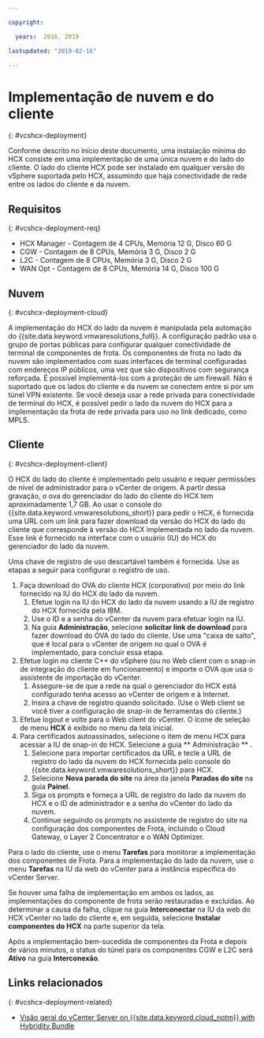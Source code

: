 ```yaml
---

copyright:

  years:  2016, 2019

lastupdated: "2019-02-16"

---
```


# Implementação de nuvem e do cliente
{: #vcshcx-deployment}

Conforme descrito no início deste documento, uma instalação mínima do HCX
consiste em uma implementação de uma única nuvem e do lado do cliente. O lado do cliente
HCX pode ser instalado em qualquer versão do vSphere suportada pelo HCX, assumindo que
haja conectividade de rede entre os lados do cliente e da nuvem.

## Requisitos
{: #vcshcx-deployment-req}

- HCX Manager - Contagem de 4 CPUs, Memória 12 G, Disco 60 G
- CGW - Contagem de 8 CPUs, Memória 3 G, Disco 2 G
- L2C - Contagem de 8 CPUs, Memória 3 G, Disco 2 G
- WAN Opt - Contagem de 8 CPUs, Memória 14 G, Disco 100 G

## Nuvem
{: #vcshcx-deployment-cloud}

A implementação do HCX do lado da nuvem é manipulada pela automação do {{site.data.keyword.vmwaresolutions_full}}. A configuração padrão usa o grupo de portas
públicas para configurar qualquer conectividade de terminal de componentes de frota. Os
componentes de frota no lado da nuvem são implementados com suas interfaces de
terminal configuradas com endereços IP públicos, uma vez que são dispositivos com segurança
reforçada. É possível implementá-los com a proteção de um firewall. Não é
suportado que os lados do cliente e da nuvem se conectem
entre si por um túnel VPN existente. Se você deseja usar
a rede privada para conectividade de terminal do HCX, é possível pedir o lado da
nuvem do HCX para a implementação da frota de rede privada para uso no link
dedicado, como MPLS.

## Cliente
{: #vcshcx-deployment-client}

O HCX do lado do cliente é implementado pelo usuário e requer permissões de
nível de administrador para o vCenter de origem. A partir dessa gravação, o ova do
gerenciador do lado do cliente do HCX tem aproximadamente 1,7 GB. Ao usar o console do {{site.data.keyword.vmwaresolutions_short}} para pedir
o HCX, é fornecida uma URL com
um link para fazer download da versão do HCX do lado do cliente que corresponde
à versão do HCX implementada no lado da nuvem. Esse link é fornecido na
interface com o usuário (IU) do HCX do gerenciador do lado da nuvem.

Uma chave de registro de uso descartável também é fornecida. Use as etapas a seguir para configurar o registro de uso.

1. Faça download do OVA do cliente HCX (corporativo) por meio do link fornecido na
IU do HCX do lado da nuvem.
    1. Efetue login na IU do HCX do lado da nuvem usando a IU de registro do HCX fornecida pela IBM.
    2. Use o ID e a senha do vCenter da nuvem para efetuar login na IU.
    3. Na guia **Administração**, selecione **solicitar link de download** para fazer download do OVA do lado do cliente. Use uma "caixa de salto", que é local para o vCenter de origem no qual o OVA é implementado, para concluir essa etapa.
2. Efetue login no cliente C++ do vSphere (ou no Web client com o snap-in de integração do cliente em funcionamento) e importe o OVA que usa o assistente de importação do vCenter.
    1. Assegure-se de que a rede na qual o gerenciador do HCX está configurado tenha acesso ao vCenter de origem e à Internet.  
    2. Insira a chave de registro quando solicitado. (Use o Web client se você tiver a configuração de snap-in de ferramentas do cliente.)  
3. Efetue logout e volte para o Web client do vCenter. O ícone de seleção de menu **HCX** é exibido no menu da tela inicial.
4. Para certificados autoassinados, selecione o item de menu HCX para acessar a IU de snap-in do HCX. Selecione a guia  ** Administração ** .
    1. Selecione para importar certificados da URL e tecle a URL de registro do lado da nuvem do HCX fornecida pelo console do {{site.data.keyword.vmwaresolutions_short}} para HCX.
    2. Selecione **Nova parada do site** na área da janela **Paradas do site** na guia **Painel**.
    3. Siga os prompts e forneça a URL de registro do lado da nuvem do HCX e o ID de administrador e a senha do vCenter do lado da nuvem.
    4. Continue seguindo os prompts no assistente de registro do site na configuração dos componentes de Frota, incluindo o Cloud Gateway, o Layer 2 Concentrator e o WAN Optimizer.  

Para o lado do cliente, use o menu **Tarefas** para monitorar a implementação dos componentes de Frota. Para a implementação do lado da nuvem, use o menu **Tarefas** na IU da web do vCenter para a instância específica do vCenter Server.

Se houver uma falha de implementação em
ambos os lados, as implementações do componente de frota serão restauradas e
excluídas. Ao determinar a causa da falha, clique na guia **Interconectar** na IU da web do HCX vCenter no lado do cliente e, em seguida,
selecione **Instalar componentes do HCX** na parte superior da tela.

Após a implementação bem-sucedida de componentes da Frota e depois de vários
minutos, o status do túnel para os componentes CGW e L2C será **Ativo** na guia **Interconexão**.

## Links relacionados
{: #vcshcx-deployment-related}

* [Visão geral do vCenter Server on {{site.data.keyword.cloud_notm}} with Hybridity Bundle](/docs/services/vmwaresolutions/archiref/vcs?topic=vmware-solutions-vcs-hybridity-intro)   
